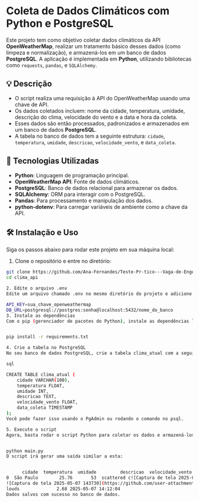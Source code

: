 # Coleta de Dados Climáticos com Python e PostgreSQL

Este projeto tem como objetivo coletar dados climáticos da API **OpenWeatherMap**, realizar um tratamento básico desses dados (como limpeza e normalização), e armazená-los em um banco de dados **PostgreSQL**. A aplicação é implementada em **Python**, utilizando bibliotecas como `requests`, `pandas`, e `SQLAlchemy`.

## 💡 Descrição

- O script realiza uma requisição à API do OpenWeatherMap usando uma chave de API.
- Os dados coletados incluem: nome da cidade, temperatura, umidade, descrição do clima, velocidade do vento e a data e hora da coleta.
- Esses dados são então processados, padronizados e armazenados em um banco de dados **PostgreSQL**.
- A tabela no banco de dados tem a seguinte estrutura: `cidade`, `temperatura`, `umidade`, `descricao`, `velocidade_vento`, e `data_coleta`.

## 🔧 Tecnologias Utilizadas

- **Python**: Linguagem de programação principal.
- **OpenWeatherMap API**: Fonte de dados climáticos.
- **PostgreSQL**: Banco de dados relacional para armazenar os dados.
- **SQLAlchemy**: ORM para interagir com o PostgreSQL.
- **Pandas**: Para processamento e manipulação dos dados.
- **python-dotenv**: Para carregar variáveis de ambiente como a chave da API.

## 🛠️ Instalação e Uso

Siga os passos abaixo para rodar este projeto em sua máquina local:

1. Clone o repositório e entre no diretório:

```bash
git clone https://github.com/Ana-Fernandes/Teste-Pr-tico---Vaga-de-Engenharia-de-Dados-.git
cd clima_api

2. Edite o arquivo .env
Edite um arquivo chamado .env no mesmo diretório do projeto e adicione a chave da sua API OpenWeatherMap e o URL do banco de dados PostgreSQL:

API_KEY=sua_chave_openweathermap
DB_URL=postgresql://postgres:senha@localhost:5432/nome_do_banco
3. Instale as dependências
Com o pip (gerenciador de pacotes do Python), instale as dependências listadas no requirements.txt:


pip install -r requirements.txt

4. Crie a tabela no PostgreSQL
No seu banco de dados PostgreSQL, crie a tabela clima_atual com a seguinte estrutura:

sql

CREATE TABLE clima_atual (
    cidade VARCHAR(100),
    temperatura FLOAT,
    umidade INT,
    descricao TEXT,
    velocidade_vento FLOAT,
    data_coleta TIMESTAMP
);
Você pode fazer isso usando o PgAdmin ou rodando o comando no psql.

5. Execute o script
Agora, basta rodar o script Python para coletar os dados e armazená-los no banco de dados:


python main.py
O script irá gerar uma saída similar a esta:


      cidade  temperatura  umidade         descricao  velocidade_vento         data_coleta
0  São Paulo        25.76       53  scattered c![Captura de tela 2025-05-07 145332](https://github.com/user-attachments/assets/2079e2bf-8efe-48a4-927e-0b8b4304d9ca)
![Captura de tela 2025-05-07 143730](https://github.com/user-attachments/assets/ad25c21a-016a-4169-82e4-0ad0d60bf90b)
louds              2.68 2025-05-07 14:12:04
Dados salvos com sucesso no banco de dados.

